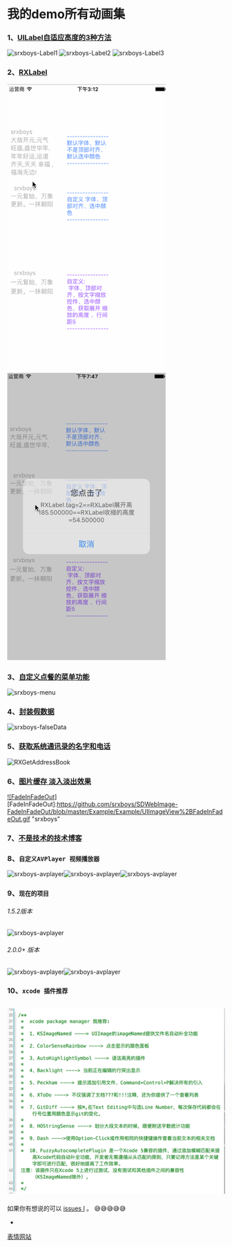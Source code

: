 # 我的demo所有动画集

### 1、[UILabel自适应高度的3种方法](https://github.com/srxboys/RXExtenstion)
![srxboys-Label1](https://github.com/srxboys/RXExtenstion/blob/master/srxboys/label/srxboys_UILabel1.gif)
![srxboys-Label2](https://github.com/srxboys/RXExtenstion/blob/master/srxboys/label/srxboys_UILabel2.gif)
![srxboys-Label3](https://github.com/srxboys/RXExtenstion/blob/master/srxboys/label/srxboys_UILabel3.gif)

### 2、[RXLabel](https://github.com/srxboys/RXLabel)
![srxboys-RXLabel1](https://github.com/srxboys/RXLabel/blob/master/RXLabel.gif) ![srxboys-RXLabel2](https://github.com/srxboys/RXLabel/blob/master/RXLabel_2.gif)

### 3、[自定义点餐的菜单功能](https://github.com/srxboys/RXExtenstion)
![srxboys-menu](https://github.com/srxboys/RXExtenstion/blob/master/srxboys/Menu/srxboys_Menu.gif)


### 4、[封装假数据](https://github.com/srxboys/RXExtenstion)
![srxboys-falseData](https://github.com/srxboys/RXExtenstion/blob/master/srxboys/falseData/srxboys_falseData.gif)

### 5、[获取系统通讯录的名字和电话](https://github.com/srxboys/RXGetAddressBook)
![RXGetAddressBook](https://github.com/srxboys/RXGetAddressBook/blob/master/srxboys_RXGetAddressBook.gif) 

### 6、[图片缓存 淡入淡出效果](https://github.com/srxboys/SDWebImage-FadeInFadeOut)
[![FadeInFadeOut]](https://github.com/srxboys)  
[FadeInFadeOut]:https://github.com/srxboys/SDWebImage-FadeInFadeOut/blob/master/Example/Example/UIImageView%2BFadeInFadeOut.gif  "srxboys" 

### 7、[不是技术的技术博客](https://weibo.com/srxboys)

### 8、`自定义AVPlayer 视频播放器`
![srxboys-avplayer](https://github.com/srxboys/RXImages/blob/master/GHS/srxboys_AVPlayer.gif)![srxboys-avplayer](https://github.com/srxboys/RXImages/blob/master/GHS/srxboys_AVPlayer2.gif)![srxboys-avplayer](https://github.com/srxboys/RXImages/blob/master/GHS/srxboys_AVPlayer3.gif)
### 9、`现在的项目`
###### 1.5.2版本
![srxboys-avplayer](https://github.com/srxboys/RXImages/blob/master/GHS/srxboys_GHS1.5.2.gif)
###### 2.0.0+ 版本
![srxboys-avplayer](https://github.com/srxboys/RXImages/blob/master/GHS/srxboys.gif)![srxboys-avplayer](https://github.com/srxboys/RXImages/blob/master/GHS/srxboys_TableView_navigation.gif)
### 10、`xcode 插件推荐`
![srxboys-xcode_package_manager](https://github.com/srxboys/RXImages/blob/master/GHS/xcode_package_manager.png)
-

如果你有想说的可以 [issues I](https://github.com/srxboys/RXExtenstion/issues) 。
:sweat_smile::sweat_smile::sweat_smile::sweat_smile::sweat_smile:

-
[表情网站](http://www.emoji-cheat-sheet.com/)
